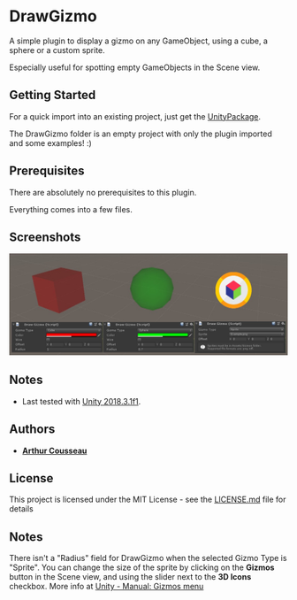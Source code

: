 # DrawGizmo

A simple plugin to display a gizmo on any GameObject, using a cube, a sphere or a custom sprite.

Especially useful for spotting empty GameObjects in the Scene view.

## Getting Started

For a quick import into an existing project, just get the [UnityPackage](DrawGizmoPackage.unitypackage).

The DrawGizmo folder is an empty project with only the plugin imported and some examples! :)

## Prerequisites

There are absolutely no prerequisites to this plugin.

Everything comes into a few files.

## Screenshots

![Demo Scene](Screenshots/Example.PNG)

## Notes

* Last tested with [Unity 2018.3.1f1](https://unity3d.com/unity/whats-new/2018.3.1).

## Authors

* **[Arthur Cousseau](https://www.linkedin.com/in/arthurcousseau/)**

## License

This project is licensed under the MIT License - see the [LICENSE.md](LICENSE.md) file for details

## Notes

There isn't a "Radius" field for DrawGizmo when the selected Gizmo Type is "Sprite".
You can change the size of the sprite by clicking on the **Gizmos** button in the Scene view, and using the slider next to the **3D Icons** checkbox. More info at [Unity - Manual: Gizmos menu](https://docs.unity3d.com/Manual/GizmosMenu.html)
